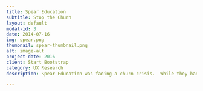 ```yaml
---
title: Spear Education
subtitle: Stop the Churn
layout: default
modal-id: 3
date: 2014-07-16
img: spear.png
thumbnail: spear-thumbnail.png
alt: image-alt
project-date: 2016
client: Start Bootstrap
category: UX Research
description: Spear Education was facing a churn crisis.  While they had captured a good deal of the market, their subscription retention rate was ~40%.  My job as market analyst was to discover why and propose solutions.

---
```

